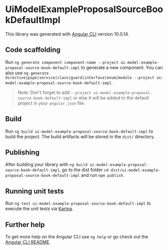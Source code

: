 # UiModelExampleProposalSourceBookDefaultImpl

This library was generated with [Angular CLI](https://github.com/angular/angular-cli) version 10.0.14.

## Code scaffolding

Run `ng generate component component-name --project ui-model-example-proposal-source-book-default-impl` to generate a new component. You can also use `ng generate directive|pipe|service|class|guard|interface|enum|module --project ui-model-example-proposal-source-book-default-impl`.
> Note: Don't forget to add `--project ui-model-example-proposal-source-book-default-impl` or else it will be added to the default project in your `angular.json` file. 

## Build

Run `ng build ui-model-example-proposal-source-book-default-impl` to build the project. The build artifacts will be stored in the `dist/` directory.

## Publishing

After building your library with `ng build ui-model-example-proposal-source-book-default-impl`, go to the dist folder `cd dist/ui-model-example-proposal-source-book-default-impl` and run `npm publish`.

## Running unit tests

Run `ng test ui-model-example-proposal-source-book-default-impl` to execute the unit tests via [Karma](https://karma-runner.github.io).

## Further help

To get more help on the Angular CLI use `ng help` or go check out the [Angular CLI README](https://github.com/angular/angular-cli/blob/master/README.md).
